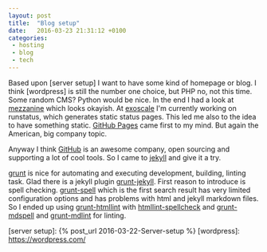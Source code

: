 ```yaml
---
layout: post
title:  "Blog setup"
date:   2016-03-23 21:31:12 +0100
categories:
 - hosting
 - blog
 - tech
---
```


Based upon [server setup] I want to have some kind of homepage or blog.
I think [wordpress] is still the number one choice, but PHP no, not this time.
Some random CMS? Python would be nice. In the end I had a look at [mezzanine]
which looks okayish.
At [exoscale] I'm currently working on runstatus, which generates static status
pages. This led me also to the idea to have something static. [GitHub Pages]
came first to my mind. But again the American, big company topic.

Anyway I think [GitHub] is an awesome company, open sourcing and supporting a
lot of cool tools. So I came to [jekyll] and give it a try.

[grunt] is nice for automating and executing development, building, linting task.
Glad there is a jekyll plugin [grunt-jekyll]. First reason to introduce is
spell checking.
[grunt-spell] which is the first search result has very limited configuration
options and has problems with html and jekyll markdown files.
So I ended up using [grunt-htmllint] with [htmllint-spellcheck] and
[grunt-mdspell] and [grunt-mdlint] for linting.



[exoscale]: https://www.exoscale.ch/
[GitHub]: https://github.com
[GitHub Pages]: https://pages.github.com/
[grunt]: http://gruntjs.com/
[grunt-jekyll]: https://github.com/dannygarcia/grunt-jekyll
[grunt-htmllint]: https://www.npmjs.com/package/grunt-htmllint
[grunt-mdlint]: https://github.com/ChrisWren/grunt-mdlint
[grunt-spell]: https://github.com/shama/grunt-spell
[htmllint-spellcheck]: https://github.com/htmllint/htmllint-spellcheck
[grunt-mdspell]: https://www.npmjs.com/package/grunt-mdspell
[jekyll]: https://jekyllrb.com/
[mezzanine]: http://mezzanine.jupo.org/
[runstatus]: https://runstatus.com/
[server setup]: {% post_url 2016-03-22-Server-setup %}
[wordpress]: https://wordpress.com/
